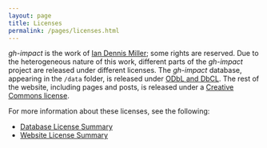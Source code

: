 ```yaml
---
layout: page
title: Licenses
permalink: /pages/licenses.html
---
```


*gh-impact* is the work of [Ian Dennis Miller](http://imiller.utsc.utoronto.ca); some rights are reserved.  Due to the heterogeneous nature of this work, different parts of the *gh-impact* project are released under different licenses.  The *gh-impact* database, appearing in the `/data` folder, is released under [ODbL and DbCL](/pages/database-license.html).  The rest of the website, including pages and posts, is released under a [Creative Commons license](/pages/website-license.html).

For more information about these licenses, see the following:

- [Database License Summary](/pages/database-license.html)
- [Website License Summary](/pages/website-license.html)
